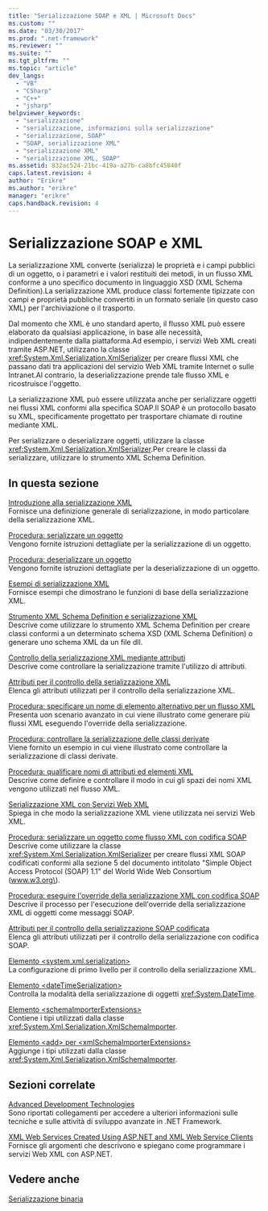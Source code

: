 ```yaml
---
title: "Serializzazione SOAP e XML | Microsoft Docs"
ms.custom: ""
ms.date: "03/30/2017"
ms.prod: ".net-framework"
ms.reviewer: ""
ms.suite: ""
ms.tgt_pltfrm: ""
ms.topic: "article"
dev_langs: 
  - "VB"
  - "CSharp"
  - "C++"
  - "jsharp"
helpviewer_keywords: 
  - "serializzazione"
  - "serializzazione, informazioni sulla serializzazione"
  - "serializzazione, SOAP"
  - "SOAP, serializzazione XML"
  - "serializzazione XML"
  - "serializzazione XML, SOAP"
ms.assetid: 832ac524-21bc-419a-a27b-ca8bfc45840f
caps.latest.revision: 4
author: "Erikre"
ms.author: "erikre"
manager: "erikre"
caps.handback.revision: 4
---
```

# Serializzazione SOAP e XML
La serializzazione XML converte \(serializza\) le proprietà e i campi pubblici di un oggetto, o i parametri e i valori restituiti dei metodi, in un flusso XML conforme a uno specifico documento in linguaggio XSD \(XML Schema Definition\).La serializzazione XML produce classi fortemente tipizzate con campi e proprietà pubbliche convertiti in un formato seriale \(in questo caso XML\) per l'archiviazione o il trasporto.  
  
 Dal momento che XML è uno standard aperto, il flusso XML può essere elaborato da qualsiasi applicazione, in base alle necessità, indipendentemente dalla piattaforma.Ad esempio, i servizi Web XML creati tramite ASP.NET, utilizzano la classe <xref:System.Xml.Serialization.XmlSerializer> per creare flussi XML che passano dati tra applicazioni del servizio Web XML tramite Internet o sulle Intranet.Al contrario, la deserializzazione prende tale flusso XML e ricostruisce l'oggetto.  
  
 La serializzazione XML può essere utilizzata anche per serializzare oggetti nei flussi XML conformi alla specifica SOAP.Il SOAP è un protocollo basato su XML, specificamente progettato per trasportare chiamate di routine mediante XML.  
  
 Per serializzare o deserializzare oggetti, utilizzare la classe <xref:System.Xml.Serialization.XmlSerializer>.Per creare le classi da serializzare, utilizzare lo strumento XML Schema Definition.  
  
## In questa sezione  
 [Introduzione alla serializzazione XML](../../../docs/framework/serialization/introducing-xml-serialization.md)  
 Fornisce una definizione generale di serializzazione, in modo particolare della serializzazione XML.  
  
 [Procedura: serializzare un oggetto](../../../docs/framework/serialization/how-to-serialize-an-object.md)  
 Vengono fornite istruzioni dettagliate per la serializzazione di un oggetto.  
  
 [Procedura: deserializzare un oggetto](../../../docs/framework/serialization/how-to-deserialize-an-object.md)  
 Vengono fornite istruzioni dettagliate per la deserializzazione di un oggetto.  
  
 [Esempi di serializzazione XML](../../../docs/framework/serialization/examples-of-xml-serialization.md)  
 Fornisce esempi che dimostrano le funzioni di base della serializzazione XML.  
  
 [Strumento XML Schema Definition e serializzazione XML](../../../docs/framework/serialization/the-xml-schema-definition-tool-and-xml-serialization.md)  
 Descrive come utilizzare lo strumento XML Schema Definition per creare classi conformi a un determinato schema XSD \(XML Schema Definition\) o generare uno schema XML da un file dll.  
  
 [Controllo della serializzazione XML mediante attributi](../../../docs/framework/serialization/controlling-xml-serialization-using-attributes.md)  
 Descrive come controllare la serializzazione tramite l'utilizzo di attributi.  
  
 [Attributi per il controllo della serializzazione XML](../../../docs/framework/serialization/attributes-that-control-xml-serialization.md)  
 Elenca gli attributi utilizzati per il controllo della serializzazione XML.  
  
 [Procedura: specificare un nome di elemento alternativo per un flusso XML](../../../docs/framework/serialization/how-to-specify-an-alternate-element-name-for-an-xml-stream.md)  
 Presenta uon scenario avanzato in cui viene illustrato come generare più flussi XML eseguendo l'override della serializzazione.  
  
 [Procedura: controllare la serializzazione delle classi derivate](../../../docs/framework/serialization/how-to-control-serialization-of-derived-classes.md)  
 Viene fornito un esempio in cui viene illustrato come controllare la serializzazione di classi derivate.  
  
 [Procedura: qualificare nomi di attributi ed elementi XML](../../../docs/framework/serialization/how-to-qualify-xml-element-and-xml-attribute-names.md)  
 Descrive come definire e controllare il modo in cui gli spazi dei nomi XML vengono utilizzati nel flusso XML.  
  
 [Serializzazione XML con Servizi Web XML](../../../docs/framework/serialization/xml-serialization-with-xml-web-services.md)  
 Spiega in che modo la serializzazione XML viene utilizzata nei servizi Web XML.  
  
 [Procedura: serializzare un oggetto come flusso XML con codifica SOAP](../../../docs/framework/serialization/how-to-serialize-an-object-as-a-soap-encoded-xml-stream.md)  
 Descrive come utilizzare la classe <xref:System.Xml.Serialization.XmlSerializer> per creare flussi XML SOAP codificati conformi alla sezione 5 del documento intitolato "Simple Object Access Protocol \(SOAP\) 1.1" del World Wide Web Consortium \(www.w3.org\).  
  
 [Procedura: eseguire l'override della serializzazione XML con codifica SOAP](../../../docs/framework/serialization/how-to-override-encoded-soap-xml-serialization.md)  
 Descrive il processo per l'esecuzione dell'override della serializzazione XML di oggetti come messaggi SOAP.  
  
 [Attributi per il controllo della serializzazione SOAP codificata](../../../docs/framework/serialization/attributes-that-control-encoded-soap-serialization.md)  
 Elenca gli attributi utilizzati per il controllo della serializzazione con codifica SOAP.  
  
 [Elemento \<system.xml.serialization\>](../../../docs/framework/serialization/system-xml-serialization-element.md)  
 La configurazione di primo livello per il controllo della serializzazione XML.  
  
 [Elemento \<dateTimeSerialization\>](../../../docs/framework/serialization/datetimeserialization-element.md)  
 Controlla la modalità della serializzazione di oggetti <xref:System.DateTime>.  
  
 [Elemento \<schemaImporterExtensions\>](../../../docs/framework/serialization/schemaimporterextensions-element.md)  
 Contiene i tipi utilizzati dalla classe <xref:System.Xml.Serialization.XmlSchemaImporter>.  
  
 [Elemento \<add\> per \<xmlSchemaImporterExtensions\>](../../../docs/framework/serialization/add-element-for-xmlschemaimporterextensions.md)  
 Aggiunge i tipi utilizzati dalla classe <xref:System.Xml.Serialization.XmlSchemaImporter>.  
  
## Sezioni correlate  
 [Advanced Development Technologies](http://msdn.microsoft.com/it-it/c4a7e341-f0c6-4df4-a74f-223387ac6e4e)  
 Sono riportati collegamenti per accedere a ulteriori informazioni sulle tecniche e sulle attività di sviluppo avanzate in .NET Framework.  
  
 [XML Web Services Created Using ASP.NET and XML Web Service Clients](http://msdn.microsoft.com/it-it/1e64af78-d705-4384-b08d-591a45f4379c)  
 Fornisce gli argomenti che descrivono e spiegano come programmare i servizi Web XML con ASP.NET.  
  
## Vedere anche  
 [Serializzazione binaria](../../../docs/framework/serialization/binary-serialization.md)